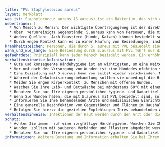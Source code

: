 ```yaml
---
title: "PVL Staphylococcus aureus"
layout: merkblatt
was_ist: Staphylococcus aureus (S.aureus) ist ein Bakterium, das sich auf Haut und Schleimhäuten vieler gesunder Menschen befindet. Er besiedelt bevorzugt feuchte Bereiche wie den Nasenvorhof, Rachen, Achseln und Leisten. Ein Teil dieser Bakterien besitzt ein Zellgift, den sog. Panton-Valentin-Leukozidin-Faktor (PVL), der die Ausbreitung der Bakterien im Gewebe erleichtert. Ein Teil der Staphylococcus aureus-Bakterien ist zusätzlich gegen das Antibiotikum Methicillin und weitere Antibiotika unempfindlich. Dann handelt es sich um einen sog. Methicillin-resistenten Staphylococcus aureus (MRSA).  Während bestimmte MRSA-Typen häufig bei Personen mit Kontakt zu medizinischen Einrichtungen (wie z.B. Krankenhäusern) nachgewiesen werden, findet man eine Besiedlung  durch S. aureus bzw. MRSA mit PVL häufig bei gesunden Personen, auch Kindern. 
uebertragen: |
  * Von Mensch zu Mensch: Der wichtigste Übertragungsweg ist der direkte Kontakt von Mensch zu Mensch, insbesondere durch verunreinigte Hände.
  * Über  verunreinigte Gegenstände: S.aureus kann von Personen, die mit dem Bakterium besiedelt sind, auf Oberflächen oder Gegenstände (z.B. gemeinsam genutzte Handtücher) verteilt werden und dort längere Zeit überleben. 
  * Andere Quellen:  Auch Haustiere (Hunde, Katzen) können besiedelt sein. 
  * Durch engen Kontakt kann es zu einer Häufung von Besiedlungen, insbesondere in Familien, Kindereinrichtungen und bei der Ausübung von Kontaktsportarten kommen.
krankheitszeichen: Personen, die durch S. aureus mit PVL besiedelt sind, haben keine Symptome. Wenn die Bakterien z.B. durch eine Schnittverletzung oder Hautabschürfung  in den Körper eindringen, kann es zu einer Infektion kommen. S. aureus mit PVL verursacht vor allem wiederkehrende eitrige  Infektionen der Haut und des darunterliegenden Gewebes (u.a. Abszesse, Furunkel) sowie selten schwere Lungenentzündungen. 
wann_und_wie_lange: Eine Besiedlung durch S.aureus mit PVL führt nur dann zu einer Infektion, wenn die Bakterien in den Körper eindringen. Die Bakterien können  sowohl von Menschen, die besiedelt sind als auch von infizierten Personen auf andere übertragen werden. Solange der Erreger nachgewiesen werden kann, ist man ansteckend.
gefaehrdete: Prinzipiell kann jeder Mensch besiedelt werden. Ein erhöhtes Risiko haben Personen, die im gleichen Haushalt wie eine besiedelte Person leben, Kontaktsportarten (wie z.B. Judo oder American Football) betreiben, Hautverletzungen oder chronische Hauterkrankungen haben, reisen (Afrika, Asien, Amerika)
verhaltenshinweise_kolonisation: |
  * Gute und konsequente Händehygiene ist am wichtigsten, um eine Weiterverbreitung der Bakterien zu verhindern. Waschen Sie Ihre Hände dazu gründlich mit Wasser und Seife.
  * Vor und nach der Versorgung von Wunden ist eine Händedesinfektion sinnvoll. Wunden, die mit S. aureus mit PVL  besiedelt sind, sollten mit geeigneten Verbänden abgedeckt werden, die nicht durchnässen.
  * Eine Besiedlung mit S.aureus kann von selbst wieder verschwinden. Möglich ist auch die Behandlung der Besiedlung (Dekolonisation) mit speziellen Mitteln  (Nasensalbe, Waschlösungen für den Körper, Mundspülungen). Besprechen Sie mit Ihrem Arzt oder Ihrer Ärztin, ob eine solche Behandlung notwendig ist. 
  * Während der Dekolonisierungsbehandlung sollten sie unbedingt die Hinweise Ihres Arztes beachten, um eine Wiederbesiedlung zu vermeiden. 
  * Meiden Sie engen Körperkontakt  zu Menschen mit offenen Wunden.
  * Waschen Sie Ihre Leib- und Bettwäsche bei mindestens 60°C mit einem Vollwaschmittel
  * Benutzen Sie nur Ihre eigenen persönlichen Hygiene- und Badartikel wie Handtücher, Waschlappen, Kosmetika oder Rasierapparate.
  * Wenn Sie Wunden haben, die mit S.aureus mit PVL besiedelt sind, sollten Sie Einrichtungen wie Sauna, Fitnessstudio u.ä. nicht besuchen.
  * Informieren Sie Ihre behandelnden Ärzte und medizinischen Einrichtungen vor einem Besuch darüber, dass Sie mit S. aureus mit PVL besiedelt sind, damit diese ggf. entsprechende Schutzmaßnahmen ergreifen können.
  * Eine generelle Desinfektion von Gegenständen und Flächen im Haushalt ist nicht notwendig. Bei Oberflächen mit häufigem Hautkontakt wie Toilette oder Waschbecken kann eine Desinfektion sinnvoll sein. Ansonsten ist eine feuchte Reinigung ausreichend. 
  * Befolgen Sie hierzu die gezielten Empfehlungen Ihres behandelnden Arztes oder Ihrer behandelnden Ärztin oder des Gesundheitsamts.
verhaltenshinweise: Infektionen der Haut werden durch den Arzt oder die Ärztin eröffnet und /oder mit Antibiotika versorgt. Die Antibiotikabehandlung muss so lange und in der Dosierung erfolgen, wie dies ärztlich verordnet wurde. 
schutz: |
  * Achten Sie immer  auf eine sorgfältige Händehygiene. Waschen Sie Ihre Hände gründlich mit Wasser und Seife. 
  * Wunden  sollten mit sauberen Verbänden und Pflastern abgedeckt werden.
  * Benutzen Sie nur Ihre eigenen persönlichen Hygiene- und Badartikel wie Handtücher, Waschlappen, Kosmetika oder Rasierapparate.
informationen: Weitere Beratung und Information erhalten Sie bei Ihrem behandelnden Arzt bzw. Ärztin und dem  örtlichen Gesundheitsamt. Weitere Fachinformationen finden Sie im Internet auf den Seiten des Robert Koch-Institutes (www.rki.de). Weitere Informationen zum Thema Infektionsschutz durch Hygiene und zum richtigen Umgang mit Antibiotika finden sie auf den Seiten der Bundeszentrale für gesundheitliche Aufklärung (www.infektionsschutz.de)
---
```

